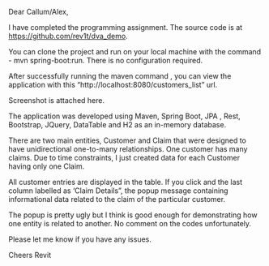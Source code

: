 Dear Callum/Alex,

I have completed the programming assignment. The source code is at https://github.com/rev1t/dva_demo.

You can clone the project and run on your local machine with the command - mvn spring-boot:run. There is no configuration required.

After successfully running the maven command , you can view the application with this “http://localhost:8080/customers_list” url.

Screenshot is attached here.

The application was developed using Maven, Spring Boot, JPA , Rest, Bootstrap, JQuery, DataTable and H2 as an in-memory database.

There are two main entities, Customer and Claim that were designed to have unidirectional one-to-many relationships. One customer has many claims.  Due to time constraints, I just created data for each Customer having only one Claim.

All customer entries are displayed in the table. If you click and the last column labelled as ‘Claim Details”, the popup message containing informational data related to the claim of the particular customer.

The popup is pretty ugly but I think is good enough for demonstrating how one entity is related to another. No comment on the codes unfortunately.

Please let me know if you have any issues. 

Cheers
Revit
